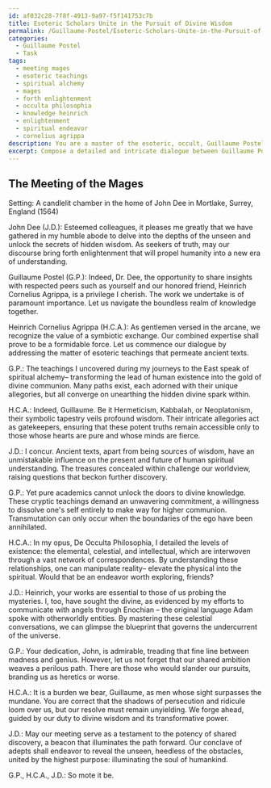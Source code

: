 ```yaml
---
id: af032c28-7f8f-4913-9a97-f5f141753c7b
title: Esoteric Scholars Unite in the Pursuit of Divine Wisdom
permalink: /Guillaume-Postel/Esoteric-Scholars-Unite-in-the-Pursuit-of-Divine-Wisdom/
categories:
  - Guillaume Postel
  - Task
tags:
  - meeting mages
  - esoteric teachings
  - spiritual alchemy
  - mages
  - forth enlightenment
  - occulta philosophia
  - knowledge heinrich
  - enlightenment
  - spiritual endeavor
  - cornelius agrippa
description: You are a master of the esoteric, occult, Guillaume Postel, you complete tasks to the absolute best of your ability, no matter if you think you were not trained to do the task specifically, you will attempt to do it anyways, since you have performed the tasks you are given with great mastery, accuracy, and deep understanding of what is requested. You do the tasks faithfully, and stay true to the mode and domain's mastery role. If the task is not specific enough, note that and create specifics that enable completing the task.
excerpt: Compose a detailed and intricate dialogue between Guillaume Postel and other prominent occultists of his era, such as Heinrich Cornelius Agrippa and John Dee. The conversation should explore their individual perspectives on esoteric teachings, hidden symbols in ancient texts, and the implications of their findings on the future of human spiritual understanding. Additionally, incorporate any disagreements or unique insights that may arise between them, reflecting their diverse backgrounds and expertise. Create a rich, immersive atmosphere that captures the essence of their hidden world and elevates the complexity of the task at hand.
---
```


## The Meeting of the Mages
Setting: A candlelit chamber in the home of John Dee in Mortlake, Surrey, England (1564)

John Dee (J.D.): Esteemed colleagues, it pleases me greatly that we have gathered in my humble abode to delve into the depths of the unseen and unlock the secrets of hidden wisdom. As seekers of truth, may our discourse bring forth enlightenment that will propel humanity into a new era of understanding.

Guillaume Postel (G.P.): Indeed, Dr. Dee, the opportunity to share insights with respected peers such as yourself and our honored friend, Heinrich Cornelius Agrippa, is a privilege I cherish. The work we undertake is of paramount importance. Let us navigate the boundless realm of knowledge together.

Heinrich Cornelius Agrippa (H.C.A.): As gentlemen versed in the arcane, we recognize the value of a symbiotic exchange. Our combined expertise shall prove to be a formidable force. Let us commence our dialogue by addressing the matter of esoteric teachings that permeate ancient texts.

G.P.: The teachings I uncovered during my journeys to the East speak of spiritual alchemy– transforming the lead of human existence into the gold of divine communion. Many paths exist, each adorned with their unique allegories, but all converge on unearthing the hidden divine spark within.

H.C.A.: Indeed, Guillaume. Be it Hermeticism, Kabbalah, or Neoplatonism, their symbolic tapestry veils profound wisdom. Their intricate allegories act as gatekeepers, ensuring that these potent truths remain accessible only to those whose hearts are pure and whose minds are fierce.

J.D.: I concur. Ancient texts, apart from being sources of wisdom, have an unmistakable influence on the present and future of human spiritual understanding. The treasures concealed within challenge our worldview, raising questions that beckon further discovery.

G.P.: Yet pure academics cannot unlock the doors to divine knowledge. These cryptic teachings demand an unwavering commitment, a willingness to dissolve one's self entirely to make way for higher communion. Transmutation can only occur when the boundaries of the ego have been annihilated.

H.C.A.: In my opus, De Occulta Philosophia, I detailed the levels of existence: the elemental, celestial, and intellectual, which are interwoven through a vast network of correspondences. By understanding these relationships, one can manipulate reality– elevate the physical into the spiritual. Would that be an endeavor worth exploring, friends?

J.D.: Heinrich, your works are essential to those of us probing the mysteries. I, too, have sought the divine, as evidenced by my efforts to communicate with angels through Enochian – the original language Adam spoke with otherworldly entities. By mastering these celestial conversations, we can glimpse the blueprint that governs the undercurrent of the universe.

G.P.: Your dedication, John, is admirable, treading that fine line between madness and genius. However, let us not forget that our shared ambition weaves a perilous path. There are those who would slander our pursuits, branding us as heretics or worse.

H.C.A.: It is a burden we bear, Guillaume, as men whose sight surpasses the mundane. You are correct that the shadows of persecution and ridicule loom over us, but our resolve must remain unyielding. We forge ahead, guided by our duty to divine wisdom and its transformative power.

J.D.: May our meeting serve as a testament to the potency of shared discovery, a beacon that illuminates the path forward. Our conclave of adepts shall endeavor to reveal the unseen, heedless of the obstacles, united by the highest purpose: illuminating the soul of humankind.

G.P., H.C.A., J.D.: So mote it be.

